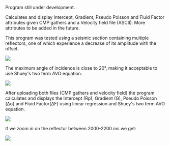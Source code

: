 Program still under development.

Calculates and display Intercept, Gradient, Pseudo Poisson and Fluid Factor attributes given CMP gathers and a Velocity field file (ASCII). More attributes to be added in the future.

This program was tested using a seismic section containing multiple reflectors, one of which experience a decrease of its amplitude with the offset.

<img src="https://i.imgur.com/L0prznN.png">

The maximum angle of incidence is close to 20°, making it acceptable to use Shuey's two term AVO equation.

<img src="https://i.imgur.com/LqQ9Ige.png">

After uploading both files (CMP gathers and velocity field) the program calculates and displays the Intercept (Rp), Gradient (G), Pseudo Poisson (Δσ) and Fluid Factor(ΔF) using linear regression and Shuey's two term AVO equation.

<img src="https://i.imgur.com/QjTWSIR.png">

If we zoom in on the reflector between 2000-2200 ms we get:

<img src="https://i.imgur.com/Fj2YbbJ.png">
